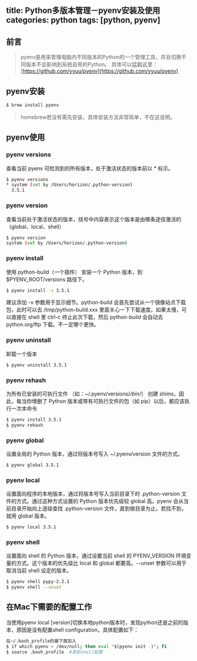 title: Python多版本管理－pyenv安装及使用
categories: python
tags: [python, pyenv]
---
## 前言
> pyenv是用来管理电脑内不同版本的Python的一个管理工具，并且切换不同版本不会影响到系统自带的Python。
> 具体可以猛戳这里：[https://github.com/yyuu/pyenv](https://github.com/yyuu/pyenv)

## pyenv安装
```bash
$ brew install pyenv
```

> homebrew若没有需先安装，具体安装方法非常简单，不在这说明。

<!-- more -->

## pyenv使用

### pyenv versions
查看当前 pyenv 可检测到的所有版本，处于激活状态的版本前以 * 标示。
```bash
$ pyenv versions
* system (set by /Users/horizon/.python-version)
  3.5.1
```

### pyenv version
查看当前处于激活状态的版本，括号中内容表示这个版本是由哪条途径激活的（global、local、shell）
```bash
$ pyenv version
system (set by /Users/horizon/.python-version)
```

### pyenv install
使用 python-build（一个插件） 安装一个 Python 版本，到 $PYENV_ROOT/versions 路径下。
```bash
$ pyenv install -v 3.5.1
```

建议添加 -v 参数用于显示细节。python-build 会首先尝试从一个镜像站点下载包，此时可以去 /tmp/python-build.xxx 里面关心一下下载速度。如果太慢，可以直接在 shell 里 ctrl-c 终止此次下载，然后 python-build 会自动去 python.org/ftp 下载。不一定哪个更快。 

### pyenv uninstall
卸载一个版本
```bash
$ pyenv uninstall 3.5.1
```

### pyenv rehash
为所有已安装的可执行文件 （如：~/.pyenv/versions/*/bin/*） 创建 shims，因此，每当你增删了 Python 版本或带有可执行文件的包（如 pip）以后，都应该执行一次本命令
```bash
$ pyenv install 3.5.1
$ pyenv rehash
```

### pyenv global
设置全局的 Python 版本，通过将版本号写入 ~/.pyenv/version 文件的方式。
```bash
$ pyenv global 3.5.1
```

### pyenv local
设置面向程序的本地版本，通过将版本号写入当前目录下的 .python-version 文件的方式。通过这种方式设置的 Python 版本优先级较 global 高。pyenv 会从当前目录开始向上逐级查找 .python-version 文件，直到根目录为止。若找不到，就用 global 版本。
```bash
$ pyenv local 3.5.1
```

### pyenv shell
设置面向 shell 的 Python 版本，通过设置当前 shell 的 PYENV_VERSION 环境变量的方式。这个版本的优先级比 local 和 global 都要高。--unset 参数可以用于取消当前 shell 设定的版本。
```bash
$ pyenv shell pypy-2.2.1
$ pyenv shell --unset
```


## 在Mac下需要的配置工作

当使用pyenv local [version]切换本地python版本时，发现python还是之前的版本，原因是没有配置shell configuration，具体配置如下：
```bash
在~/.bash_profile的最下面加入
$ if which pyenv > /dev/null; then eval "$(pyenv init -)"; fi
$ source .bash_profile  #更新shell配置
```
